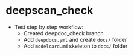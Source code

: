 # deepscan_check

- Test step by step workflow:
    - Created deepdoc_check branch
    - Add `deepdocs.yml` and create `docs/` folder
    - Add `modelcard.md` skeleton to `docs/` folder
